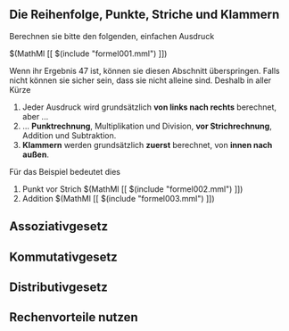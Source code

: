 
## Die Reihenfolge, Punkte, Striche und Klammern

Berechnen sie bitte den folgenden, einfachen Ausdruck

$(MathMl [[ $(include "formel001.mml") ]])

Wenn ihr Ergebnis 47 ist, können sie diesen Abschnitt überspringen. Falls nicht können sie sicher sein, dass sie nicht alleine sind. Deshalb in aller Kürze

1. Jeder Ausdruck wird grundsätzlich **von links nach rechts** berechnet, aber ...
1. ... **Punktrechnung**, Multiplikation und Division, **vor Strichrechnung**, Addition und Subtraktion.
1. **Klammern** werden grundsätzlich **zuerst** berechnet, von **innen nach außen**.

Für das Beispiel bedeutet dies

1. Punkt vor Strich
$(MathMl [[ $(include "formel002.mml") ]])
1. Addition
$(MathMl [[ $(include "formel003.mml") ]])

## Assoziativgesetz

## Kommutativgesetz

## Distributivgesetz

## Rechenvorteile nutzen

